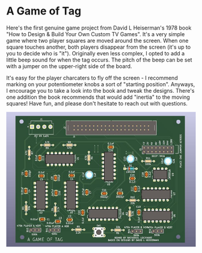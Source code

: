# A Game of Tag
Here's the first genuine game project from David L Heiserman's 1978 book "How to Design & Build Your Own Custom TV Games". It's a very simple game where two player squares are moved around the screen. When one square touches another, both players disappear from the screen (it's up to you to decide who is "it"). Originally even less complex, I opted to add a little beep sound for when the tag occurs. The pitch of the beep can be set with a jumper on the upper-right side of the board.

It's easy for the player charcaters to fly off the screen - I recommend marking on your potentiometer knobs a sort of "starting position". Anyways, I encourage you to take a look into the book and tweak the designs. There's one addition the book recommends that would add "inertia" to the moving squares! Have fun, and please don't hesitate to reach out with questions.

![board render from KiCad](gallery/tag_Heiserman.jpg)
